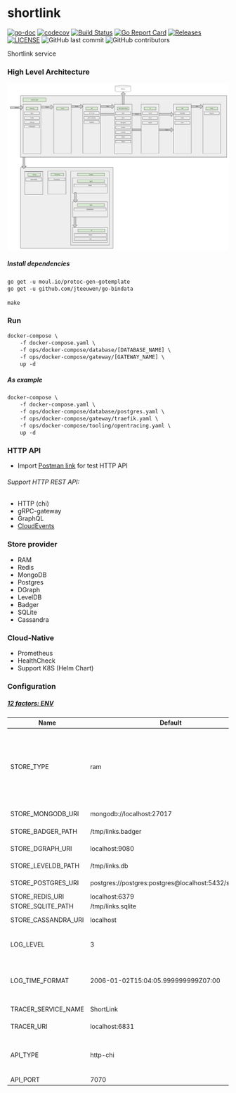 # shortlink

[![go-doc](https://godoc.org/github.com/batazor/shortlink?status.svg)](https://godoc.org/github.com/batazor/shortlink)
[![codecov](https://codecov.io/gh/batazor/shortlink/branch/master/graph/badge.svg)](https://codecov.io/gh/batazor/shortlink)
[![Build Status](https://travis-ci.org/batazor/shortlink.svg?branch=master)](https://travis-ci.org/batazor/shortlink)
[![Go Report Card](https://goreportcard.com/badge/github.com/batazor/shortlink)](https://goreportcard.com/report/github.com/batazor/shortlink)
[![Releases](https://img.shields.io/github/release-pre/batazor/shortlink.svg)](https://github.com/batazor/shortlink/releases)
[![LICENSE](https://img.shields.io/github/license/batazor/shortlink.svg)](https://github.com/batazor/shortlink/blob/master/LICENSE)
![GitHub last commit](https://img.shields.io/github/last-commit/batazor/shortlink)
![GitHub contributors](https://img.shields.io/github/contributors/batazor/shortlink)

Shortlink service

### High Level Architecture

![shortlink-arhitecture](./docs/shortlink-arhitecture.png)

##### Install dependencies

```
go get -u moul.io/protoc-gen-gotemplate
go get -u github.com/jteeuwen/go-bindata

make
```

### Run

```
docker-compose \
    -f docker-compose.yaml \
    -f ops/docker-compose/database/[DATABASE_NAME] \
    -f ops/docker-compose/gateway/[GATEWAY_NAME] \
    up -d 
```

##### As example

```
docker-compose \
    -f docker-compose.yaml \
    -f ops/docker-compose/database/postgres.yaml \
    -f ops/docker-compose/gateway/traefik.yaml \
    -f ops/docker-compose/tooling/opentracing.yaml \
    up -d 
```

### HTTP API

+ Import [Postman link](./docs/shortlink.postman_collection.json) for test HTTP API

###### Support HTTP REST API:

- HTTP (chi)
- gRPC-gateway
- GraphQL
- [CloudEvents](https://cloudevents.io/)

### Store provider

+ RAM
+ Redis
+ MongoDB
+ Postgres
+ DGraph
+ LevelDB
+ Badger
+ SQLite
+ Сassandra

### Cloud-Native

+ Prometheus
+ HealthCheck
+ Support K8S (Helm Chart)

### Configuration

##### [12 factors: ENV](https://12factor.net/config)

| Name                | Default                                               | Description                                              |
|---------------------|-------------------------------------------------------|----------------------------------------------------------|
| STORE_TYPE          | ram                                                   | Select: postgres, mongo, redis, dgraph, sqlite, leveldb, badger, ram, cassandra |
| STORE_MONGODB_URI   | mongodb://localhost:27017                             | MongoDB URI                                              |
| STORE_BADGER_PATH   | /tmp/links.badger                                     | Badger path to file                                      |
| STORE_DGRAPH_URI    | localhost:9080                                        | DGRAPH link                                              |
| STORE_LEVELDB_PATH  | /tmp/links.db                                         | LevelDB path to file                                     |
| STORE_POSTGRES_URI  | postgres://postgres:postgres@localhost:5432/shortlink | Postgres URI                                             |
| STORE_REDIS_URI     | localhost:6379                                        | Redis URI                                                |
| STORE_SQLITE_PATH   | /tmp/links.sqlite                                     | SQLite URI                                               |
| STORE_CASSANDRA_URI | localhost                                             | Cassandra URI                                            |
| LOG_LEVEL           | 3                                                     | Log level. Select 0-4 (Fatal->Debug)                     |
| LOG_TIME_FORMAT     | 2006-01-02T15:04:05.999999999Z07:00                   | Log time format (golang time format)                     |
| TRACER_SERVICE_NAME | ShortLink                                             | Service Name                                             |
| TRACER_URI          | localhost:6831                                        | Tracing addr:host                                        |
| API_TYPE            | http-chi                                              | Select: http-chi, gRPC-web, graphql, cloudevents         |
| API_PORT            | 7070                                                  | API port                                                 |
